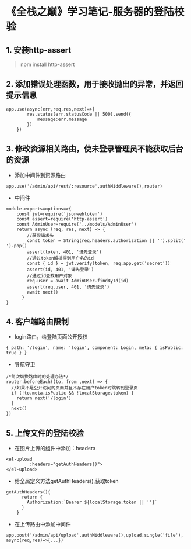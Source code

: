 # 《全栈之巅》学习笔记-服务器的登陆校验

## 1. 安装http-assert
> npm install http-assert

## 2. 添加错误处理函数，用于接收抛出的异常，并返回提示信息
```
app.use(async(err,req,res,next)=>{
        res.status(err.statusCode || 500).send({
            message:err.message
        })
    })
```

## 3. 修改资源相关路由，使未登录管理员不能获取后台的资源
* 添加中间件到资源路由
```
app.use('/admin/api/rest/:resource',authMiddleware(),router)  
```
* 中间件
```
module.exports=options=>{
    const jwt=require('jsonwebtoken')
    const assert=require('http-assert')
    const AdminUser=require('../models/AdminUser')
    return async (req, res, next) => {
        //获取请求头
        const token = String(req.headers.authorization || '').split(' ').pop() 
        assert(token, 401, '请先登录') 
        //通过token解析得到用户名的id
        const { id } = jwt.verify(token, req.app.get('secret')) 
        assert(id, 401, '请先登录')   
        //通过id查找用户对象
        req.user = await AdminUser.findById(id) 
        assert(req.user, 401, '请先登录')
        await next()
      }
}
```

## 4. 客户端路由限制
* login路由，给登陆页面公开授权
```
{ path: '/login', name: 'login', component: Login, meta: { isPublic: true } }
```
* 导航守卫
```
/*每次切换路由时的处理办法*/
router.beforeEach((to, from ,next) => {
  //如果不是公开访问的页面并且不存在用户token时跳转到登录页
  if (!to.meta.isPublic && !localStorage.token) {  
    return next('/login')
  }
  next()
})
```

## 5. 上传文件的登陆校验
* 在图片上传的组件中添加：headers
```
<el-upload
         :headers="getAuthHeaders()">
</el-upload>
```

* 给全局定义方法getAuthHeaders(),获取token
```
getAuthHeaders(){
      return {
        Authorization:`Bearer ${localStorage.token || ''}`
      }
    }
```

* 在上传路由中添加中间件
```
app.post('/admin/api/upload',authMiddleware(),upload.single('file'), async(req,res)=>{...})
```